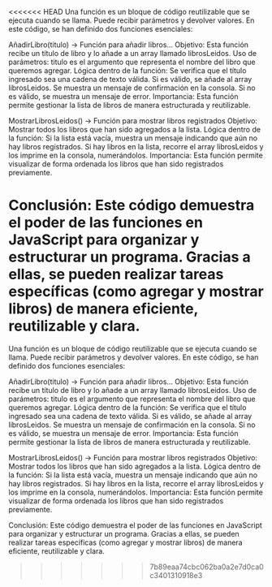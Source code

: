 <<<<<<< HEAD
Una función es un bloque de código reutilizable que se ejecuta cuando se llama. Puede recibir parámetros y devolver valores. En este código, se han definido dos funciones esenciales:

AñadirLibro(titulo) → Función para añadir libros...
Objetivo: Esta función recibe un título de libro y lo añade a un array llamado librosLeidos.
Uso de parámetros:
titulo es el argumento que representa el nombre del libro que queremos agregar.
Lógica dentro de la función:
Se verifica que el título ingresado sea una cadena de texto válida.
Si es válido, se añade al array librosLeidos.
Se muestra un mensaje de confirmación en la consola.
Si no es válido, se muestra un mensaje de error.
Importancia: Esta función permite gestionar la lista de libros de manera estructurada y reutilizable.

MostrarLibrosLeidos() → Función para mostrar libros registrados
Objetivo: Mostrar todos los libros que han sido agregados a la lista.
Lógica dentro de la función:
Si la lista está vacía, muestra un mensaje indicando que aún no hay libros registrados.
Si hay libros en la lista, recorre el array librosLeidos y los imprime en la consola, numerándolos.
Importancia: Esta función permite visualizar de forma ordenada los libros que han sido registrados previamente.


Conclusión:
Este código demuestra el poder de las funciones en JavaScript para organizar y estructurar un programa. Gracias a ellas, se pueden realizar tareas específicas (como agregar y mostrar libros) de manera eficiente, reutilizable y clara.
=======
Una función es un bloque de código reutilizable que se ejecuta cuando se llama. Puede recibir parámetros y devolver valores. En este código, se han definido dos funciones esenciales:

AñadirLibro(titulo) → Función para añadir libros...
Objetivo: Esta función recibe un título de libro y lo añade a un array llamado librosLeidos.
Uso de parámetros:
titulo es el argumento que representa el nombre del libro que queremos agregar.
Lógica dentro de la función:
Se verifica que el título ingresado sea una cadena de texto válida.
Si es válido, se añade al array librosLeidos.
Se muestra un mensaje de confirmación en la consola.
Si no es válido, se muestra un mensaje de error.
Importancia: Esta función permite gestionar la lista de libros de manera estructurada y reutilizable.

MostrarLibrosLeidos() → Función para mostrar libros registrados
Objetivo: Mostrar todos los libros que han sido agregados a la lista.
Lógica dentro de la función:
Si la lista está vacía, muestra un mensaje indicando que aún no hay libros registrados.
Si hay libros en la lista, recorre el array librosLeidos y los imprime en la consola, numerándolos.
Importancia: Esta función permite visualizar de forma ordenada los libros que han sido registrados previamente.


Conclusión:
Este código demuestra el poder de las funciones en JavaScript para organizar y estructurar un programa. Gracias a ellas, se pueden realizar tareas específicas (como agregar y mostrar libros) de manera eficiente, reutilizable y clara.
>>>>>>> 7b89eaa74cbc062ba0a2e7d0ca0c3401310918e3
